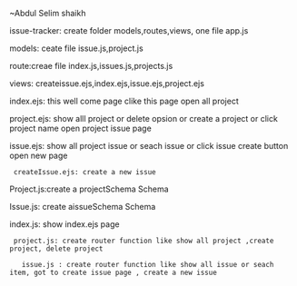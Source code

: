 ~Abdul Selim shaikh

issue-tracker: create folder models,routes,views, one file app.js

models: ceate file issue.js,project.js

route:creae file index.js,issues.js,projects.js

views: createissue.ejs,index.ejs,issue.ejs,project.ejs


index.ejs: this well come page clike this page open all project
 
 project.ejs: show alll project or delete opsion or create a project or click project name open project issue page

   issue.ejs:  show all project issue or seach issue or click issue create button open new page 
     
     createIssue.ejs: create a new issue



Project.js:create a  projectSchema Schema

   Issue.js: create aissueSchema Schema


index.js: show index.ejs page
   
     project.js: create router function like show all project ,create project, delete project

       issue.js : create router function like show all issue or seach item, got to create issue page , create a new issue


